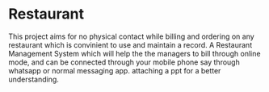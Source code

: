 # Restaurant
This project aims for no physical contact while billing  and ordering on any restaurant which is convinient to use and maintain a record. A Restaurant Management System which will help the the managers to bill through online mode, and can be connected through your mobile phone say through whatsapp or normal messaging app.
attaching a ppt for a better understanding.
